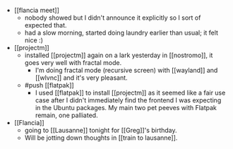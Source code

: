 - [[flancia meet]]
  - nobody showed but I didn't announce it explicitly so I sort of expected that.
  - had a slow morning, started doing laundry earlier than usual; it felt nice :)
- [[projectm]]
  - installed [[projectm]] again on a lark yesterday in [[nostromo]], it goes very well with fractal mode.
    - I'm doing fractal mode (recursive screen) with [[wayland]] and [[wlvnc]] and it's very pleasant.
  - #push [[flatpak]]
    - I used [[flatpak]] to install [[projectm]] as it seemed like a fair use case after I didn't immediately find the frontend I was expecting in the Ubuntu packages. My main two pet peeves with Flatpak remain, one palliated.
- [[Flancia]]
  - going to [[Lausanne]] tonight for [[Greg]]'s birthday.
  - Will be jotting down thoughts in [[train to lausanne]].
